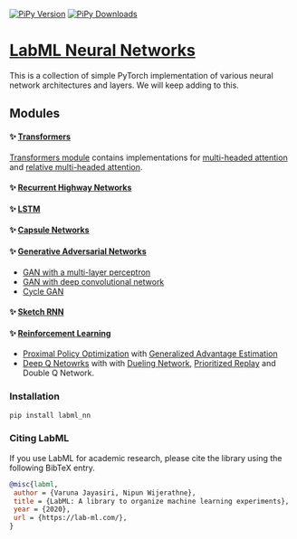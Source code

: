 [![PiPy Version](https://badge.fury.io/py/labml-nn.svg)](https://badge.fury.io/py/labml-nn)
[![PiPy Downloads](https://pepy.tech/badge/labml-nn)](https://pepy.tech/project/labml-nn)

# [LabML Neural Networks](http://lab-ml.com/labml_nn/index.html)

This is a collection of simple PyTorch implementation of various
neural network architectures and layers.
We will keep adding to this.

## Modules

#### ✨ [Transformers](http://lab-ml.com/labml_nn/transformers)

[Transformers module](http://lab-ml.com/labml_nn/transformers)
contains implementations for
[multi-headed attention](http://lab-ml.com/labml_nn/transformers/mha.html)
and
[relative multi-headed attention](http://lab-ml.com/labml_nn/transformers/relative_mha.html>).

#### ✨ [Recurrent Highway Networks](http://lab-ml.com/labml_nn/recurrent_highway_networks)

#### ✨ [LSTM](http://lab-ml.com/labml_nn/lstm)

#### ✨ [Capsule Networks](http://lab-ml.com/labml_nn/capsule_networks/)

#### ✨ [Generative Adversarial Networks](http://lab-ml.com/labml_nn/gan/)
* [GAN with a multi-layer perceptron](http://lab-ml.com/labml_nn/gan/simple_mnist_experiment.html)
* [GAN with deep convolutional network](http://lab-ml.com/labml_nn/gan/dcgan.html)
* [Cycle GAN](http://lab-ml.com/labml_nn/gan/cycle_gan.html)

#### ✨ [Sketch RNN](http://lab-ml.com/labml_nn/sketch_rnn/)

#### ✨ [Reinforcement Learning](http://lab-ml.com/labml_nn/rl/)
* [Proximal Policy Optimization](http://lab-ml.com/labml_nn/rl/ppo/) with
 [Generalized Advantage Estimation](http://lab-ml.com/labml_nn/rl/ppo/gae.html)
* [Deep Q Netowrks](http://lab-ml.com/labml_nn/rl/dqn/) with
 with [Dueling Network](http://lab-ml.com/labml_nn/rl/dqn/model.html),
 [Prioritized Replay](http://lab-ml.com/labml_nn/rl/dqn/replay_buffer.html)
 and Double Q Network.

### Installation

```bash
pip install labml_nn
```

### Citing LabML

If you use LabML for academic research, please cite the library using the following BibTeX entry.

```bibtex
@misc{labml,
 author = {Varuna Jayasiri, Nipun Wijerathne},
 title = {LabML: A library to organize machine learning experiments},
 year = {2020},
 url = {https://lab-ml.com/},
}
```